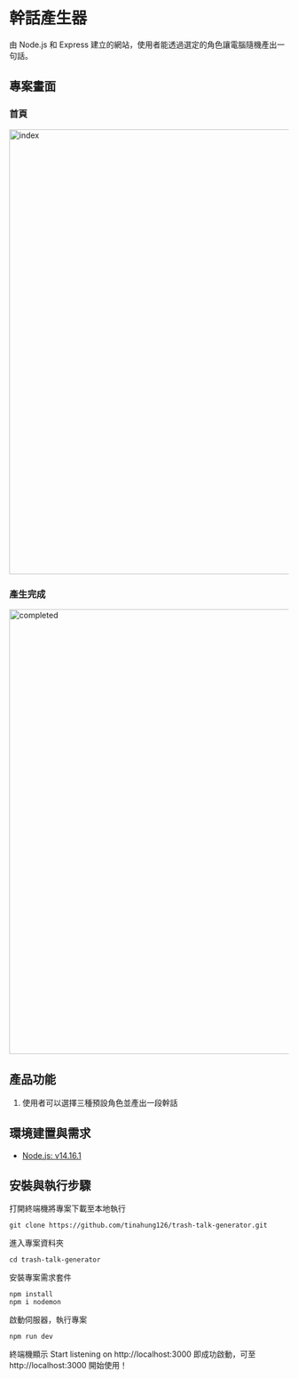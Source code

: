 # 幹話產生器
由 Node.js 和 Express 建立的網站，使用者能透過選定的角色讓電腦隨機產出一句話。

## 專案畫面
### 首頁
<img width="800" alt="index" src="https://user-images.githubusercontent.com/69742330/119136821-b1629c80-ba72-11eb-8585-141d1f20e753.png">

### 產生完成
<img width="800" alt="completed" src="https://user-images.githubusercontent.com/69742330/119136837-b7587d80-ba72-11eb-991a-cca714bf3491.png">

## 產品功能
1. 使用者可以選擇三種預設角色並產出一段幹話

## 環境建置與需求
+ [Node.js: v14.16.1](https://nodejs.org/en/)

## 安裝與執行步驟
打開終端機將專案下載至本地執行
```
git clone https://github.com/tinahung126/trash-talk-generator.git
```
進入專案資料夾
```
cd trash-talk-generator
```
安裝專案需求套件
```
npm install 
npm i nodemon
```
啟動伺服器，執行專案
```
npm run dev
```
終端機顯示 Start listening on http://localhost:3000 即成功啟動，可至 http://localhost:3000 開始使用！


